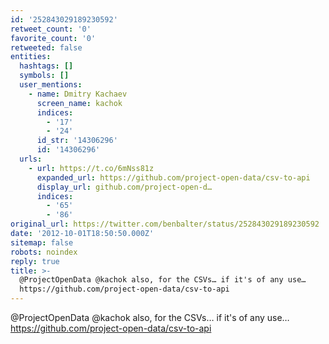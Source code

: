 ```yaml
---
id: '252843029189230592'
retweet_count: '0'
favorite_count: '0'
retweeted: false
entities:
  hashtags: []
  symbols: []
  user_mentions:
    - name: Dmitry Kachaev
      screen_name: kachok
      indices:
        - '17'
        - '24'
      id_str: '14306296'
      id: '14306296'
  urls:
    - url: https://t.co/6mNss81z
      expanded_url: https://github.com/project-open-data/csv-to-api
      display_url: github.com/project-open-d…
      indices:
        - '65'
        - '86'
original_url: https://twitter.com/benbalter/status/252843029189230592
date: '2012-10-01T18:50:50.000Z'
sitemap: false
robots: noindex
reply: true
title: >-
  @ProjectOpenData @kachok also, for the CSVs… if it's of any use…
  https://github.com/project-open-data/csv-to-api
---
```


@ProjectOpenData @kachok also, for the CSVs… if it's of any use… https://github.com/project-open-data/csv-to-api